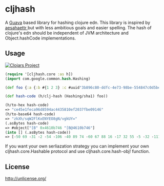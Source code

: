 # cljhash

A [Guava](https://github.com/google/guava) based library for hashing clojure edn. This library is inspired by [aesahaettr
](https://github.com/aphyr/aesahaettr) but with less ambitious goals and easier spelling. The hash of clojure's edn should be
independent of JVM architecture and Object.hashCode implementations.

## Usage

[![Clojars Project](https://img.shields.io/clojars/v/com.danboykis/cljhash.svg)](https://clojars.org/com.danboykis/cljhash)

```clojure
(require '[cljhash.core :as h])
(import com.google.common.hash.Hashing)

(def foo {:a {:b #{1 2 3} :c #uuid"3b896c80-ddfc-4e73-98be-554847c0d5be"}})

(def hash-code (h/clj-hash (Hashing/sha1) foo))

(h/to-hex hash-code)
=> "ce45e1feca96d8594ac4435810ef2037fbe09146"
(h/to-base64 hash-code)
=> "zkXh/sqW2FlKxENYEO8gN/vgkUY="
(.asBytes hash-code)
=> #object["[B" 0x4610b746 "[B@4610b746"]
(into [] (.asBytes hash-code))
=> [-50 69 -31 -2 -54 -106 -40 89 74 -60 67 88 16 -17 32 55 -5 -32 -111 70]
```

If you want your own serliazation strategy you can implement your own cljhash.core.Hashable protocol and
use cljhash.core.hash-obj! function.

## License

http://unlicense.org/
